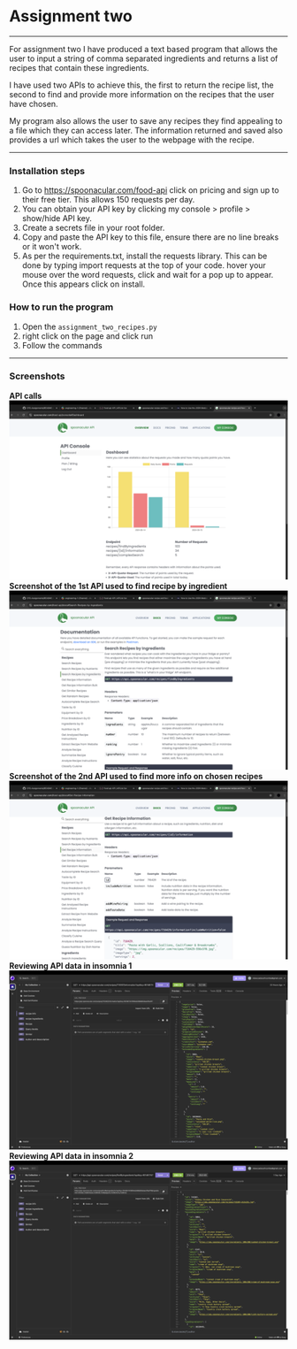 # Assignment two
_______

For assignment two I have produced a text based program that allows the user to input a string of comma separated ingredients 
and returns a list of recipes that contain these ingredients. 

I have used two APIs to achieve this, the first to return the recipe list, the second to find and provide more information
on the recipes that the user have chosen. 

My program also allows the user to save any recipes they find appealing to a file which they can access later. The information
returned and saved also provides a url which takes the user to the webpage with the recipe. 

______

### Installation steps

1. Go to https://spoonacular.com/food-api click on pricing and sign up to their free tier. This allows 150 requests per day.
2. You can obtain your API key by clicking my console > profile > show/hide API key.
3. Create a secrets file in your root folder.
4. Copy and paste the API key to this file, ensure there are no line breaks or it won't work.
5. As per the requirements.txt, install the requests library. This can be done by typing import requests at the top of your code. hover your mouse over the word requests, click and wait for a pop up to appear. Once this appears click on install.

### How to run the program
1. Open the ```assignment_two_recipes.py```
2. right click on the page and click run
3. Follow the commands

______

### Screenshots

**API calls**
![Screenshot to show amount of API calls](../Images/APIcalls.png)
**Screenshot of the 1st API used to find recipe by ingredient**
![Screenshot of the 1st API used to find recipe by ingredient](../Images/search_ingredients.png)
**Screenshot of the 2nd API used to find more info on chosen recipes**
![Screenshot of the 2nd API used to find more info on chosen recipes](../Images/recipe_info.png)
**Reviewing API data in insomnia 1**
![Reviewing API data](../Images/insomina1.png)
**Reviewing API data in insomnia 2**
![Reviewing API data 2](../Images/insomina2.png)
